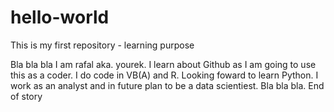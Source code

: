 # hello-world
This is my first repository - learning purpose

Bla bla bla I am rafal aka. yourek. I learn about Github as I am going to use this as a coder. I do code in VB(A) and R. Looking foward to learn Python. I work as an analyst and in future plan to be a data scientiest. Bla bla bla. End of story
